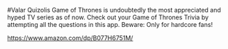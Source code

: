 #Valar Quizolis
Game of Thrones is undoubtedly the most appreciated and hyped TV series as of now. Check out your Game of Thrones Trivia by attempting all the questions in this app.
Beware: Only for hardcore fans!

https://www.amazon.com/dp/B077H6751M/

